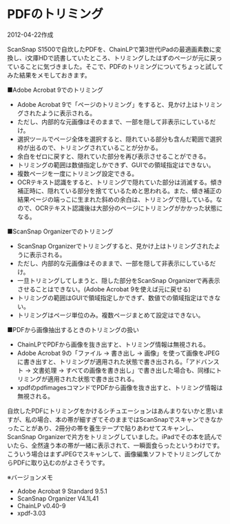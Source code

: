 # PDFのトリミング

2012-04-22作成

ScanSnap S1500で自炊したPDFを、ChainLPで第3世代iPadの最適画素数に変換し、i文庫HDで読書していたところ、トリミングしたはずのページが元に戻っていることに気づきました。そこで、PDFのトリミングについてちょっと試してみた結果をメモしておきます。

■Adobe Acrobat 9でのトリミング

- Adobe Acrobat 9で「ページのトリミング」をすると、見かけ上はトリミングされたように表示される。
- ただし、内部的な元画像はそのままで、一部を隠して非表示にしているだけ。
- 選択ツールでページ全体を選択すると、隠れている部分も含んだ範囲で選択枠が出るので、トリミングされていることが分かる。
- 余白をゼロに戻すと、隠れていた部分を再び表示させることができる。
- トリミングの範囲は数値指定しかできず、GUIでの領域指定はできない。
- 複数ページを一度にトリミング設定できる。
- OCRテキスト認識をすると、トリミングで隠れていた部分は消滅する。傾き補正時に、隠れている部分を捨てているためと思われる。また、傾き補正の結果ページの端っこに生まれた斜めの余白は、トリミングで隠している。なので、OCRテキスト認識後は大部分のページにトリミングがかかった状態になる。

■ScanSnap Organizerでのトリミング

- ScanSnap Organizerでトリミングすると、見かけ上はトリミングされたように表示される。
- ただし、内部的な元画像はそのままで、一部を隠して非表示にしているだけ。
- 一旦トリミングしてしまうと、隠した部分をScanSnap Organizerで再表示させることはできない。(Adobe Acrobat 9を使えば元に戻せる)
- トリミングの範囲はGUIで領域指定しかできず、数値での領域指定はできない。
- トリミングはページ単位のみ。複数ページまとめて設定はできない。

■PDFから画像抽出するときのトリミングの扱い

- ChainLPでPDFから画像を抜き出すと、トリミング情報は無視される。
- Adobe Acrobat 9の「ファイル → 書き出し → 画像」を使って画像をJPEGに書き出すと、トリミングが適用された状態で書き出される。「アドバンスト → 文書処理 → すべての画像を書き出し」で書き出した場合も、同様にトリミングが適用された状態で書き出される。
- xpdfのpdfimagesコマンドでPDFから画像を抜き出すと、トリミング情報は無視される。

自炊したPDFにトリミングをかけるシチュエーションはあんまりないかと思いますが、私の場合、本の帯が細すぎてそのままではScanSnapでスキャンできなかったことがあり、2冊分の帯を養生テープで貼りあわせてスキャンし、ScanSnap Organizerで片方をトリミングしていました。iPadでその本を読んでいたら、全然違う本の帯が一緒に表示されて、一瞬面食らったというわけです。こういう場合はまずJPEGでスキャンして、画像編集ソフトでトリミングしてからPDFに取り込むのがよさそうです。

※バージョンメモ

- Adobe Acrobat 9 Standard 9.5.1
- ScanSnap Organizer V4.1L41
- ChainLP v0.40-9
- xpdf-3.03

